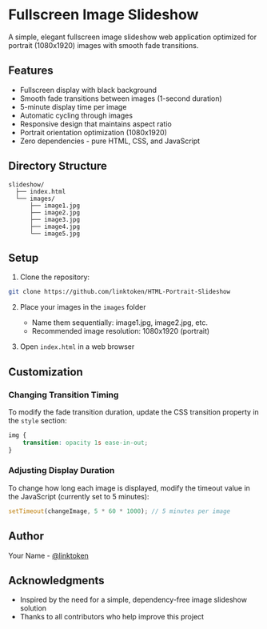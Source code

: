 
# Fullscreen Image Slideshow

A simple, elegant fullscreen image slideshow web application optimized for portrait (1080x1920) images with smooth fade transitions.

## Features

- Fullscreen display with black background
- Smooth fade transitions between images (1-second duration)
- 5-minute display time per image
- Automatic cycling through images
- Responsive design that maintains aspect ratio
- Portrait orientation optimization (1080x1920)
- Zero dependencies - pure HTML, CSS, and JavaScript

## Directory Structure

```
slideshow/
  ├── index.html
  └── images/
      ├── image1.jpg
      ├── image2.jpg
      ├── image3.jpg
      ├── image4.jpg
      └── image5.jpg
```

## Setup

1. Clone the repository:
```bash
git clone https://github.com/linktoken/HTML-Portrait-Slideshow
```

2. Place your images in the `images` folder
   - Name them sequentially: image1.jpg, image2.jpg, etc.
   - Recommended image resolution: 1080x1920 (portrait)

3. Open `index.html` in a web browser

## Customization

### Changing Transition Timing
To modify the fade transition duration, update the CSS transition property in the `style` section:
```css
img {
    transition: opacity 1s ease-in-out;
}
```

### Adjusting Display Duration
To change how long each image is displayed, modify the timeout value in the JavaScript (currently set to 5 minutes):
```javascript
setTimeout(changeImage, 5 * 60 * 1000); // 5 minutes per image
```



## Author

Your Name - [@linktoken](https://github.com/linktoken)

## Acknowledgments

- Inspired by the need for a simple, dependency-free image slideshow solution
- Thanks to all contributors who help improve this project
